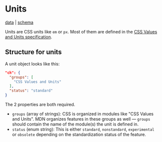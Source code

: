 # Units

[data](https://github.com/mdn/data/blob/main/css/units.json) |
[schema](https://github.com/mdn/data/blob/main/css/units.schema.json)

Units are CSS units like `em` or `px`. Most of them are defined in the
[CSS Values and Units specification](https://drafts.csswg.org/css-values/).

## Structure for units

A unit object looks like this:

```json
"ch": {
  "groups": [
    "CSS Values and Units"
  ],
  "status": "standard"
}
```

The 2 properties are both required.

* `groups` (array of strings): CSS is organized in modules like "CSS Values and Units". MDN organizes features in these groups as well — `groups` should contain the name of the module(s) the unit is defined in.
* `status` (enum string): This is either `standard`, `nonstandard`, `experimental` or `obsolete` depending on the standardization status of the feature.
